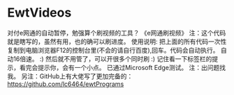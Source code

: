 # EwtVideos
对付e网通的自动暂停，勉强算个刷视频的工具？
《e网通刷视频》
注：这个代码就是瞎写的，虽然有用，也的确可以刷进度。
使用说明:
把上面的所有代码一次性复制到电脑浏览器F12的控制台里(不会的请自行百度),回车。代码会自动执行。
自动16倍速。 :)
然后就不用管了，可以开很多个同时刷 :)
记住看一下标签栏的提示，看完会提示你，会有一个小点。
已通过Microsoft Edge测试。
注：出问题找我。
另注：GitHub上有大佬写了更加完备的：https://github.com/lc6464/ewtPrograms

